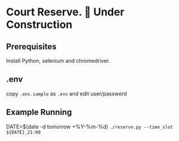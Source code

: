# Court Reserve. :construction: Under Construction

## Prerequisites

Install Python, selenium and chromedriver.

## .env

copy `.env.sample` as `.env` and edit user/password

## Example Running

DATE=$(date -d tomorrow +%Y-%m-%d)
`./reserve.py --time_slot ${DATE}_21:00`
